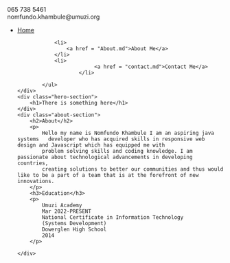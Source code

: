 <head>
	<link rel ="stylesheet" href="homepage.css">
	<link  rel="stylesheet"
    href="https://use.fontawesome.com/releases/v5.13.0/css/all.css"
    integrity="sha384-Bfad6CLCknfcloXFOyFnlgtENryhrpZCe29RTifKEixXQZ38WheV+i/6YWSzkz3V" crossorigin="anonymous">
</head>
<body>
	<div class = "navigation-wrapper">
		<div class="left-column">
           		<div class="icon">
                		<i class="fas fa-phone-volume"></i>
            		</div>
            		<div class="contact-wrapper">
                		<div class="phone">065 738 5461</div>
                		<div class="email">nomfundo.khambule@umuzi.org</div>
            		</div>
        	</div>
			<ul>
            			<li>
                			<a href = "README.md">Home</a>
				</li>
	
				<li>
					<a href = "About.md">About Me</a>
				</li>
				<li>
               				 <a href = "contact.md">Contact Me</a>
            			</li>

        	</ul>
	</div>
	<div class="hero-section">
		<h1>There is something here</h1>
	</div>
	<div class="about-section">
		<h2>About</h2>
		<p>
			Hello my name is Nomfundo Khambule I am an aspiring java systems   developer who has acquired skills in responsive web design and Javascript which has equipped me with
			problem solving skills and coding knowledge. I am passionate about technological advancements in developing countries,
			creating solutions to better our communities and thus would like to be a part of a team that is at the forefront of new innovations.
		</p>
		<h3>Education</h3>
		<p>
			Umuzi Academy 
			Mar 2022-PRESENT 
			National Certificate in Information Technology 
			(Systems Development) 
			Dowerglen High School 
			2014
		</p> 

	</div>	

</body>
